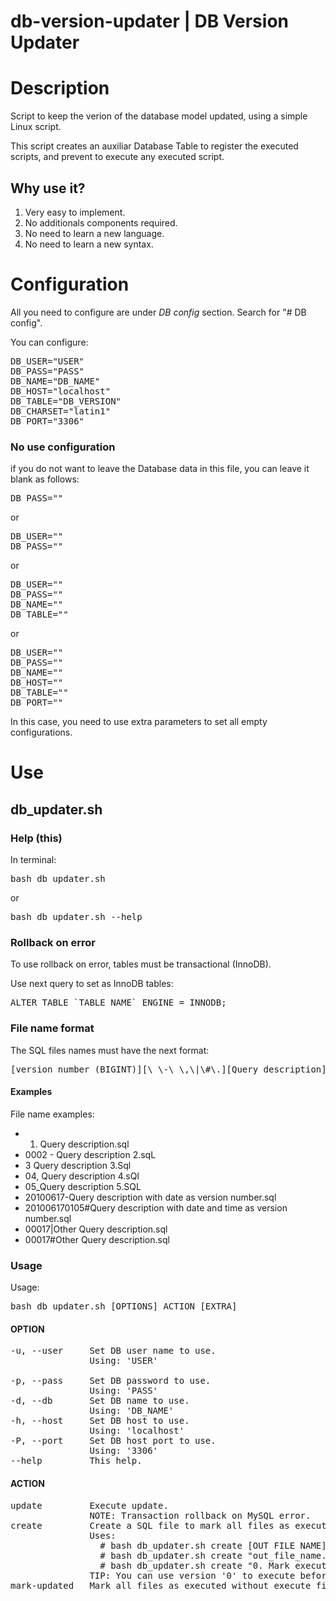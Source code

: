 db-version-updater | DB Version Updater
=======================================

# Description

Script to keep the verion of the database model updated, using a simple Linux script.

This script creates an auxiliar Database Table to register the executed scripts, and prevent to execute any executed script.

## Why use it?

1. Very easy to implement.
2. No additionals components required.
3. No need to learn a new language.
4. No need to learn a new syntax.

# Configuration

All you need to configure are under _DB config_ section. Search for "# DB config".

You can configure:

<pre>
DB_USER="USER"
DB_PASS="PASS"
DB_NAME="DB_NAME"
DB_HOST="localhost"
DB_TABLE="DB_VERSION"
DB_CHARSET="latin1"
DB_PORT="3306"
</pre>

### No use configuration

if you do not want to leave the Database data in this file, you can leave it blank as follows:

<pre>
DB_PASS=""
</pre>

or

<pre>
DB_USER=""
DB_PASS=""
</pre>

or

<pre>
DB_USER=""
DB_PASS=""
DB_NAME=""
DB_TABLE=""
</pre>

or

<pre>
DB_USER=""
DB_PASS=""
DB_NAME=""
DB_HOST=""
DB_TABLE=""
DB_PORT=""
</pre>

In this case, you need to use extra parameters to set all empty configurations.

# Use


## db_updater.sh


### Help (this)

In terminal:

<pre>bash db_updater.sh</pre>

or

<pre>bash db_updater.sh --help</pre>


### Rollback on error

To use rollback on error, tables must be transactional (InnoDB).

Use next query to set as InnoDB tables:

<pre>ALTER TABLE `TABLE_NAME` ENGINE = INNODB;</pre>


### File name format

The SQL files names must have the next format:

<pre>[version number (BIGINT)][\ \-\_\,\|\#\.][Query description][.sql]</pre>


#### Examples
File name examples:
+ 0001. Query description.sql
+ 0002 - Query description 2.sqL
+ 3 Query description 3.Sql
+ 04, Query description 4.sQl
+ 05\_Query description 5.SQL
+ 20100617-Query description with date as version number.sql
+ 201006170105#Query description with date and time as version number.sql
+ 00017|Other Query description.sql
+ 00017#Other Query description.sql


### Usage

Usage:

<pre>bash db_updater.sh [OPTIONS] ACTION [EXTRA]</pre>


#### OPTION

<pre>
-u, --user     Set DB user name to use.
               Using: 'USER'

-p, --pass     Set DB password to use.
               Using: 'PASS'
-d, --db       Set DB name to use.
               Using: 'DB_NAME'
-h, --host     Set DB host to use.
               Using: 'localhost'
-P, --port     Set DB host port to use.
               Using: '3306'
--help         This help.
</pre>


#### ACTION

<pre>
update         Execute update.
               NOTE: Transaction rollback on MySQL error.
create         Create a SQL file to mark all files as executed.
               Uses:
                 # bash db_updater.sh create [OUT FILE NAME]
                 # bash db_updater.sh create "out_file_name.sql"
                 # bash db_updater.sh create "0. Mark executed to version X.sql"
               TIP: You can use version '0' to execute before others already executed files.
mark-updated   Mark all files as executed without execute files.
</pre>
